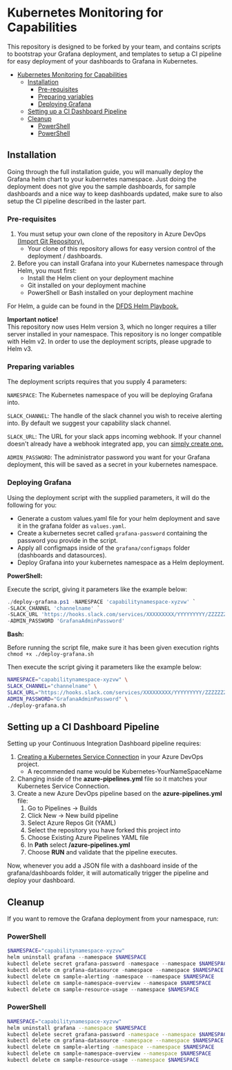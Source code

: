# Kubernetes Monitoring for Capabilities

This repository is designed to be forked by your team, and contains scripts to bootstrap your Grafana deployment, and templates to setup a CI pipeline for easy deployment of your dashboards to Grafana in Kubernetes.

- [Kubernetes Monitoring for Capabilities](#kubernetes-monitoring-for-capabilities)
  - [Installation](#installation)
    - [Pre-requisites](#pre-requisites)
    - [Preparing variables](#preparing-variables)
    - [Deploying Grafana](#deploying-grafana)
  - [Setting up a CI Dashboard Pipeline](#setting-up-a-ci-dashboard-pipeline)
  - [Cleanup](#cleanup)
    - [PowerShell](#powershell)
    - [PowerShell](#powershell-1)

## Installation

Going through the full installation guide, you will manually deploy the Grafana helm chart to your kubernetes namespace.
Just doing the deployment does not give you the sample dashboards, for sample dashboards and a nice way to keep dashboards updated, make sure to also setup the CI pipeline described in the laster part.

### Pre-requisites

1. You must setup your own clone of the repository in Azure DevOps [(Import Git Repository).](https://docs.microsoft.com/en-us/azure/devops/repos/git/import-git-repository?view=azure-devops)
   - Your clone of this repository allows for easy version control of the deployment / dashboards.
2. Before you can install Grafana into your Kubernetes namespace through Helm, you must first:
   - Install the Helm client on your deployment machine
   - Git installed on your deployment machine
   - PowerShell or Bash installed on your deployment machine

For Helm, a guide can be found in the [DFDS Helm Playbook.](https://wiki.dfds.cloud/en/playbooks/deployment/k8s-helm-howto)

**Important notice!**  
This repository now uses Helm version 3, which no longer requires a tiller server installed in your namespace.
This repository is no longer compatible with Helm v2. In order to use the deployment scripts, please upgrade to Helm v3.

### Preparing variables

The deployment scripts requires that you supply 4 parameters:

`NAMESPACE`: The Kubernetes namespace of you will be deploying Grafana into.

`SLACK_CHANNEL`: The handle of the slack channel you wish to receive alerting into. By default we suggest your capability slack channel.

`SLACK_URL`: The URL for your slack apps incoming webhook. If your channel doesn't already have a webhook integrated app, you can [simply create one.](https://get.slack.help/hc/en-us/articles/115005265063-Incoming-WebHooks-for-Slack)

`ADMIN_PASSWORD`: The administrator password you want for your Grafana deployment, this will be saved as a secret in your kubernetes namespace.

### Deploying Grafana

Using the deployment script with the supplied parameters, it will do the following for you:

- Generate a custom values.yaml file for your helm deployment and save it in the grafana folder as `values.yaml`.
- Create a kubernetes secret called `grafana-password` containing the password you provide in the script.
- Apply all configmaps inside of the `grafana/configmaps` folder (dashboards and datasources).
- Deploy Grafana into your kubernetes namespace as a Helm deployment.

**PowerShell:**

Execute the script, giving it parameters like the example below:

```powershell
./deploy-grafana.ps1 -NAMESPACE 'capabilitynamespace-xyzvw' `
-SLACK_CHANNEL 'channelname' `
-SLACK_URL 'https://hooks.slack.com/services/XXXXXXXXX/YYYYYYYYY/ZZZZZZZZZZZZZZZZZZZZZZZZ' `
-ADMIN_PASSWORD 'GrafanaAdminPassword'
```

**Bash:**

Before running the script file, make sure it has been given execution rights `chmod +x ./deploy-grafana.sh`

Then execute the script giving it parameters like the example below:

```bash
NAMESPACE="capabilitynamespace-xyzvw" \
SLACK_CHANNEL="channelname" \
SLACK_URL="https://hooks.slack.com/services/XXXXXXXXX/YYYYYYYYY/ZZZZZZZZZZZZZZZZZZZZZZZZ" \
ADMIN_PASSWORD="GrafanaAdminPassword" \
./deploy-grafana.sh
```

## Setting up a CI Dashboard Pipeline

Setting up your Continuous Integration Dashboard pipeline requires:

1. [Creating a Kubernetes Service Connection](https://wiki.dfds.cloud/en/playbooks/deployment/k8s-service-connection) in your Azure DevOps project.
   - A recommended name would be Kubernetes-YourNameSpaceName
2. Changing **<YourKubernetesServiceConnection>** inside of the **azure-pipelines.yml** file so it matches your Kubernetes Service Connection.
3. Create a new Azure DevOps pipeline based on the **azure-pipelines.yml** file:
   1. Go to Pipelines -> Builds
   2. Click New -> New build pipeline
   3. Select Azure Repos Git (YAML)
   4. Select the repository you have forked this project into
   5. Choose Existing Azure Pipelines YAML file
   6. In **Path** select **/azure-pipelines.yml**
   7. Choose **RUN** and validate that the pipeline executes.

Now, whenever you add a JSON file with a dashboard inside of the grafana/dashboards folder, it will automatically trigger the pipeline and deploy your dashboard.

## Cleanup

If you want to remove the Grafana deployment from your namespace, run:

### PowerShell

```powershell
$NAMESPACE="capabilitynamespace-xyzvw"
helm uninstall grafana --namespace $NAMESPACE
kubectl delete secret grafana-password -namespace --namespace $NAMESPACE
kubectl delete cm grafana-datasource -namespace --namespace $NAMESPACE
kubectl delete cm sample-alerting -namespace --namespace $NAMESPACE
kubectl delete cm sample-namespace-overview --namespace $NAMESPACE
kubectl delete cm sample-resource-usage --namespace $NAMESPACE
```

### PowerShell

```bash
NAMESPACE="capabilitynamespace-xyzvw"
helm uninstall grafana --namespace $NAMESPACE
kubectl delete secret grafana-password -namespace --namespace $NAMESPACE
kubectl delete cm grafana-datasource -namespace --namespace $NAMESPACE
kubectl delete cm sample-alerting -namespace --namespace $NAMESPACE
kubectl delete cm sample-namespace-overview --namespace $NAMESPACE
kubectl delete cm sample-resource-usage --namespace $NAMESPACE
```
